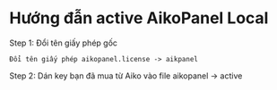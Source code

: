 # Hướng đẫn active AikoPanel Local

Step 1:  Đổi tên giấy phép gốc

`Đổi tên giấy phép aikopanel.license -> aikpanel`

Step 2: Dán key bạn đã mua từ Aiko vào file aikopanel -> active

